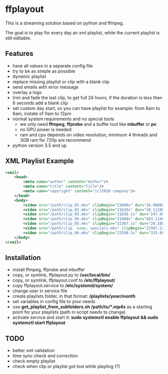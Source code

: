 **ffplayout**
================


This is a streaming solution based on python and ffmpeg.

The goal is to play for every day an xml playlist, while the current playlist is still editable.


Features
-----

- have all values in a separate config file
- try to be as simple as possible
- dynamic playlist
- replace missing playlist or clip with a blank clip
- send emails with error message
- overlay a logo
- trim and fade the last clip, to get full 24 hours, if the duration is less then 6 seconds add a blank clip
- set custom day start, so you can have playlist for example: from 6am to 6am, instate of 0am to 12pm
- normal system requirements and no special tools
    - we only need **ffmpeg**, **ffprobe** and a buffer tool like **mbuffer** or **pv**
    - no GPU power is needed
    - ram and cpu depends on video resolution, minimum 4 threads and 3GB ram for 720p are recommend
- python version 3.5 and up

XML Playlist Example
-----

```xml
<smil>
	<head>
		<meta name="author" content="Author"/>
		<meta name="title" content="Title"/>
		<meta name="copyright" content="(c)2018 company"/>
	</head>
	<body>
		<video src="/path/clip_01.mkv" clipBegin="21600s" dur="18.000000s" in="0.00" out="18.000000s"/>
		<video src="/path/clip_02.mkv" clipBegin="21618s" dur="18.111000s" in="0.00" out="18.111000s"/>
		<video src="/path/clip_03.mkv" clipBegin="21636.1s" dur="247.896000s" in="0.00" out="247.896000s"/>
		<video src="/path/clip_04.mkv" clipBegin="21884s" dur="483.114000s" in="0.00" out="483.114000s"/>
		<video src="/path/clip_05.mkv" clipBegin="22367.1s" dur="20.108000s" in="0.00" out="20.108000s"/>
		<video src="/path/clip  &amp; specials.mkv" clipBegin="22387.2s" dur="203.290000s" in="0.00" out="203.290000s"/>
		<video src="/path/clip_06.mkv" clipBegin="22590.5s" dur="335.087000s" in="300.00" out="335.087000s"/>
	</body>
</smil>
```

Installation
-----
- install ffmpeg, ffprobe and mbuffer
- copy, or symlink, ffplayout.py to **/usr/local/bin/**
- copy, or symlink, ffplayout.conf to **/etc/ffplayout/**
- copy ffplayout.service to **/etc/systemd/system/**
- change user in service file
- create playlists folder, in that format: **/playlists/year/month**
- set variables in config file to your needs
- use **get_playlist_from_subfolders.sh /path/to/*.mp4s** as a starting point for your playlists (path in script needs to change)
- activate service and start it: **sudo systemctl enable ffplayout && sudo systemctl start ffplayout**




TODO
-----
- better xml validation
- time sync check and correction
- check empty playlist
- check when clip or playlist got lost while playling (?)

